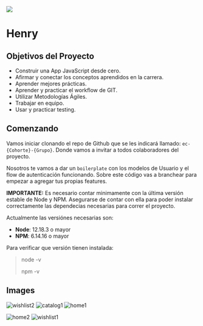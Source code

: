 <p align='left'>
    <img src='https://static.wixstatic.com/media/85087f_0d84cbeaeb824fca8f7ff18d7c9eaafd~mv2.png/v1/fill/w_160,h_30,al_c,q_85,usm_0.66_1.00_0.01/Logo_completo_Color_1PNG.webp'
    />
</p>

# Henry


## Objetivos del Proyecto

- Construir una App JavaScript desde cero.
- Afirmar y conectar los conceptos aprendidos en la carrera.
- Aprender mejores prácticas.
- Aprender y practicar el workflow de GIT.
- Utilizar Metodologías Ágiles.
- Trabajar en equipo.
- Usar y practicar testing.



## Comenzando

Vamos iniciar clonando el repo de Github que se les indicará llamado: `ec-{Cohorte}-{Grupo}`. Donde vamos a invitar a todos colaboradores del proyecto.

Nosotros te vamos a dar un `boilerplate` con los modelos de Usuario y el flow de autenticación funcionando. Sobre este código vas a branchear para empezar a agregar tus propias features.

__IMPORTANTE:__ Es necesario contar minimamente con la última versión estable de Node y NPM. Asegurarse de contar con ella para poder instalar correctamente las dependecias necesarias para correr el proyecto.

Actualmente las versiónes necesarias son:

 * __Node__: 12.18.3 o mayor
 * __NPM__: 6.14.16 o mayor

Para verificar que versión tienen instalada:

> node -v
>
> npm -v

## Images
   ![wishlist2](https://user-images.githubusercontent.com/67916064/99161275-72bce580-26cf-11eb-971b-c8aeb02d60c9.png)
![catalog1](https://user-images.githubusercontent.com/67916064/99161277-73ee1280-26cf-11eb-92c7-01a702f72b80.png)
![home1](https://user-images.githubusercontent.com/67916064/99161278-75b7d600-26cf-11eb-8dea-e17ac4a5f562.png)

![home2](https://user-images.githubusercontent.com/67916064/99161279-77819980-26cf-11eb-9d17-ecfbbdaa17fb.png)
![wishlist1](https://user-images.githubusercontent.com/67916064/99161280-78b2c680-26cf-11eb-8b3a-f4ce81adcbfb.png)
